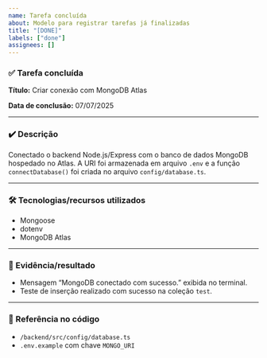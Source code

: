 ```yaml
---
name: Tarefa concluída
about: Modelo para registrar tarefas já finalizadas
title: "[DONE]"
labels: ["done"]
assignees: []
---
```


### ✅ Tarefa concluída

**Título:** Criar conexão com MongoDB Atlas

**Data de conclusão:** 07/07/2025

---

### ✔️ Descrição

Conectado o backend Node.js/Express com o banco de dados MongoDB hospedado no Atlas. A URI foi armazenada em arquivo `.env` e a função `connectDatabase()` foi criada no arquivo `config/database.ts`.

---

### 🛠️ Tecnologias/recursos utilizados

- Mongoose
- dotenv
- MongoDB Atlas

---

### 📄 Evidência/resultado

- Mensagem “MongoDB conectado com sucesso.” exibida no terminal.
- Teste de inserção realizado com sucesso na coleção `test`.

---

### 🔗 Referência no código
- `/backend/src/config/database.ts`
- `.env.example` com chave `MONGO_URI`

